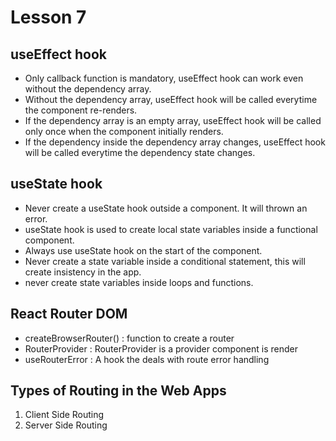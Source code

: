 # Lesson 7

## useEffect hook
- Only callback function is mandatory, useEffect hook can work even without the dependency array.
- Without the dependency array, useEffect hook will be called everytime the component re-renders.
- If the dependency array is an empty array, useEffect hook will be called only once when the component initially renders.
- If the dependency inside the dependency array changes, useEffect hook will be called everytime the dependency state changes.

## useState hook
- Never create a useState hook outside a component. It will thrown an error.
- useState hook is used to create local state variables inside a functional component.
- Always use useState hook on the start of the component.
- Never create a state variable inside a conditional statement, this will create insistency in the app.
- never create state variables inside loops and functions.

## React Router DOM 
- createBrowserRouter() : function to create a router
- RouterProvider : RouterProvider is a provider component is render
- useRouterError : A hook the deals with route error handling

## Types of Routing in the Web Apps
1. Client Side Routing
2. Server Side Routing


